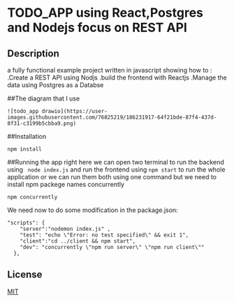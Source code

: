 # TODO_APP using React,Postgres and Nodejs focus on REST API

## Description
a fully functional example project written in javascript showing how to :
.Create a REST API using Nodjs 
.build the frontend with Reactjs 
.Manage the data using Postgres as a Databse


##The diagram that I use
```
![todo_app drawio](https://user-images.githubusercontent.com/76825219/186231917-64f21bde-87f4-437d-8f31-c3199b5cbba9.png)
```

##Installation
```
npm install
```


##Running the app
right here we can open two terminal to run the backend using ``` node index.js``` and run the frontend using ``` npm start ``` to run the whole application
or we can run them both using one command but we need to install npm packege names concurrently
```
npm concurrently
```
We need now to do some modification in the package.json:
```
"scripts": {
    "server":"nodemon index.js" ,
    "test": "echo \"Error: no test specified\" && exit 1",
    "client":"cd ../client && npm start",
    "dev": "concurrently \"npm run server\" \"npm run client\""
  },
```
## License

[MIT](https://choosealicense.com/licenses/mit/)
